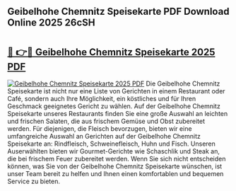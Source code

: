 ## Geibelhohe Chemnitz Speisekarte PDF Download Online 2025 26cSH

# <h2><a href="http://gccy9t.nevu.top/?p=Geibelhohe+Chemnitz+Speisekarte">🔗 👉🔴 Geibelhohe Chemnitz Speisekarte 2025 PDF</a></h2>

[![Geibelhohe Chemnitz Speisekarte 2025 PDF](https://i.imgur.com/dBaPXMq.png)](http://gccy9t.nevu.top/?p=Geibelhohe+Chemnitz+Speisekarte)
Die Geibelhohe Chemnitz Speisekarte ist nicht nur eine Liste von Gerichten in einem Restaurant oder Café, sondern auch Ihre Möglichkeit, ein köstliches und für Ihren Geschmack geeignetes Gericht zu wählen. Auf der Geibelhohe Chemnitz Speisekarte unseres Restaurants finden Sie eine große Auswahl an leichten und frischen Salaten, die aus frischem Gemüse und Obst zubereitet werden. Für diejenigen, die Fleisch bevorzugen, bieten wir eine umfangreiche Auswahl an Gerichten auf der Geibelhohe Chemnitz Speisekarte an: Rindfleisch, Schweinefleisch, Huhn und Fisch. Unseren Auserwählten bieten wir Gourmet-Gerichte wie Schaschlik und Steak an, die bei frischem Feuer zubereitet werden. Wenn Sie sich nicht entscheiden können, was Sie von der Geibelhohe Chemnitz Speisekarte wünschen, ist unser Team bereit zu helfen und Ihnen einen komfortablen und bequemen Service zu bieten.
